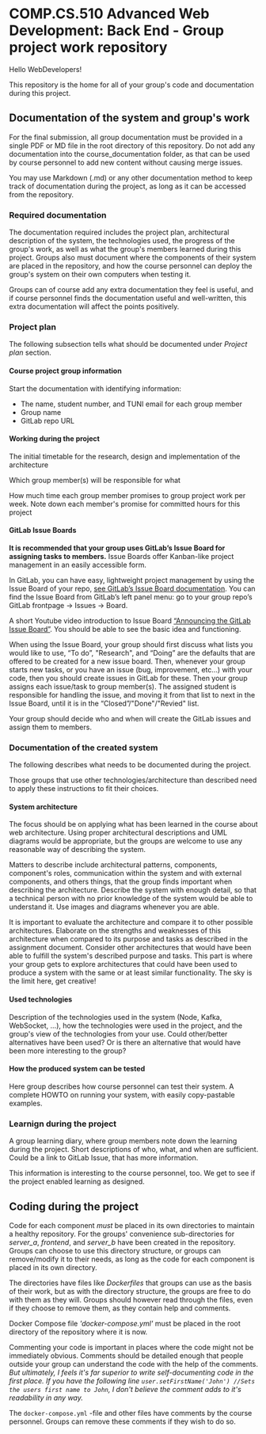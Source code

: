 # COMP.CS.510 Advanced Web Development: Back End - Group project work repository

Hello WebDevelopers!

This repository is the home for all of your group's code and documentation during this project.  

## Documentation of the system and group's work

For the final submission, all group documentation must be provided in a single PDF or MD file in the root directory of this repository. Do not add any documentation into the course_documentation folder, as that can be used by course personnel to add new content without causing merge issues.

You may use Markdown (.md) or any other documentation method to keep track of documentation during the project, as long as it can be accessed from the repository.

### Required documentation

The documentation required includes the project plan, architectural description of the system, the technologies used, the progress of the group's work, as well as what the group's members learned during this project. Groups also must document where the components of their system are placed in the repository, and how the course personnel can deploy the group's system on their own computers when testing it.

Groups can of course add any extra documentation they feel is useful, and if course personnel finds the documentation useful and well-written, this extra documentation will affect the points positively.

### Project plan

The following subsection tells what should be documented under _Project plan_ section.

#### Course project group information

Start the documentation with identifying information:
- The name, student number, and TUNI email for each group member
- Group name
- GitLab repo URL

#### Working during the project

The initial timetable for the research, design and implementation of the architecture

Which group member(s) will be responsible for what

How much time each group member promises to group project work per week. Note down each member's promise for committed hours for this project

#### GitLab Issue Boards

**It is recommended that your group uses GitLab’s Issue Board for assigning tasks to members.** Issue Boards offer Kanban-like project management in an easily accessible form.

In GitLab, you can have easy, lightweight project management by using the Issue Board of your repo, [see GitLab’s Issue Board documentation](https://docs.gitlab.com/ee/user/project/issue_board.html). You can find the Issue Board from GitLab’s left panel menu: go to your group repo’s GitLab frontpage -> Issues -> Board.

A short Youtube video introduction to Issue Board [“Announcing the GitLab Issue Board”](https://www.youtube.com/watch?v=UWsJ8tkHAa8). You should be able to see the basic idea and functioning.

When using the Issue Board, your group should first discuss what lists you would like to use, “To do”, "Research", and “Doing” are the defaults that are offered to be created for a new issue board. Then, whenever your group starts new tasks, or you have an issue (bug, improvement, etc…) with your code, then you should create issues in GitLab for these. Then your group assigns each issue/task to group member(s). The assigned student is responsible for handling the issue, and moving it from that list to next in the Issue Board, until it is in the “Closed”/"Done"/"Revied" list.

Your group should decide who and when will create the GitLab issues and assign them to members.

### Documentation of the created system

The following describes what needs to be documented during the project.

Those groups that use other technologies/architecture than described need to apply these instructions to fit their choices.

#### System architecture

The focus should be on applying what has been learned in the course about web architecture. Using proper architectural descriptions and UML diagrams would be appropriate, but the groups are welcome to use any reasonable way of describing the system.

Matters to describe include architectural patterns, components, component's roles, communication within the system and with external components, and others things, that the group finds important when describing the architecture. Describe the system with enough detail, so that a technical person with no prior knowledge of the system would be able to understand it. Use images and diagrams whenever you are able.

It is important to evaluate the architecture and compare it to other possible architectures. Elaborate on the strengths and weaknesses of this architecture when compared to its purpose and tasks as described in the assignment document. Consider other architectures that would have been able to fulfill the system's described purpose and tasks. This part is where your group gets to explore architectures that could have been used to produce a system with the same or at least similar functionality. The sky is the limit here, get creative!

#### Used technologies

Description of the technologies used in the system (Node, Kafka, WebSocket, ...), how the technologies were used in the project, and the group's view of the technologies from your use. Could other/better alternatives have been used? Or is there an alternative that would have been more interesting to the group?

#### How the produced system can be tested

Here group describes how course personnel can test their system. A complete HOWTO on running your system, with easily copy-pastable examples.

### Learnign during the project

A group learning diary, where group members note down the learning during the project. Short descriptions of who, what, and when are sufficient. Could be a link to GitLab Issue, that has more information.

This information is interesting to the course personnel, too. We get to see if the project enabled learning as designed.

## Coding during the project

Code for each component _must_ be placed in its own directories to maintain a healthy repository. For the groups' convenience sub-directories for _server_a_, _frontend_, and _server_b_ have been created in the repository. Groups can choose to use this directory structure, or groups can remove/modify it to their needs, as long as the code for each component is placed in its own directory.

The directories have files like _Dockerfiles_ that groups can use as the basis of their work, but as with the directory structure, the groups are free to do with them as they will. Groups should however read through the files, even if they choose to remove them, as they contain help and comments.

Docker Compose file _'docker-compose.yml'_ must be placed in the root directory of the repository where it is now.

Commenting your code is important in places where the code might not be immediately obvious. Comments should be detailed enough that people outside your group can understand the code with the help of the comments. _But ultimately, I feels it's far superior to write self-documenting code in the first place. If you have the following line `user.setFirstName('John') //Sets the users first name to John`, I don't believe the comment adds to it's readability in any way._

The `docker-compose.yml` -file and other files have comments by the course personnel. Groups can remove these comments if they wish to do so.
